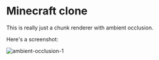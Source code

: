 # Minecraft clone

This is really just a chunk renderer with ambient occlusion.

Here's a screenshot:

 ![ambient-occlusion-1](https://github.com/nsarka/mc-clone/assets/5652301/77c387fc-984a-456f-8be9-ea7262fe2443)

